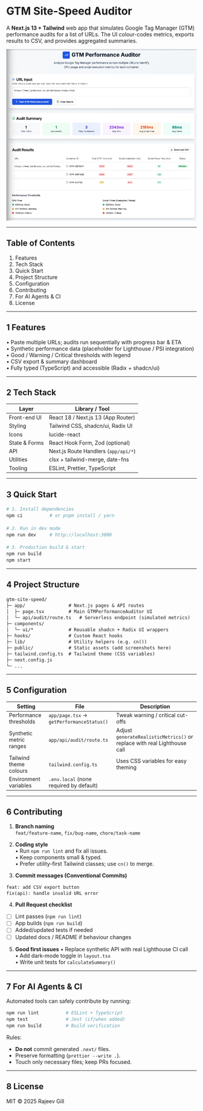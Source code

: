 # GTM Site-Speed Auditor

A **Next.js 13 + Tailwind** web app that simulates Google Tag Manager (GTM) performance audits for a list of URLs. The UI colour-codes metrics, exports results to CSV, and provides aggregated summaries.

![Screenshot](docs/screenshot.png)

---

## Table of Contents
1. Features
2. Tech Stack
3. Quick Start
4. Project Structure
5. Configuration
6. Contributing
7. For AI Agents & CI
8. License

---

## 1  Features
• Paste multiple URLs; audits run sequentially with progress bar & ETA  
• Synthetic performance data (placeholder for Lighthouse / PSI integration)  
• Good / Warning / Critical thresholds with legend  
• CSV export & summary dashboard  
• Fully typed (TypeScript) and accessible (Radix + shadcn/ui)

---

## 2  Tech Stack
| Layer            | Library / Tool                        |
|------------------|---------------------------------------|
| Front-end UI     | React 18 / Next.js 13 (App Router)     |
| Styling          | Tailwind CSS, shadcn/ui, Radix UI      |
| Icons            | lucide-react                           |
| State & Forms    | React Hook Form, Zod (optional)        |
| API              | Next.js Route Handlers (`app/api/*`)   |
| Utilities        | clsx + tailwind-merge, date-fns        |
| Tooling          | ESLint, Prettier, TypeScript           |

---

## 3  Quick Start

```bash
# 1. Install dependencies
npm ci          # or pnpm install / yarn

# 2. Run in dev mode
npm run dev     # http://localhost:3000

# 3. Production build & start
npm run build
npm start
```

---

## 4  Project Structure
```
gtm-site-speed/
├─ app/                # Next.js pages & API routes
│  ├─ page.tsx         # Main GTMPerformanceAuditor UI
│  └─ api/audit/route.ts   # Serverless endpoint (simulated metrics)
├─ components/
│  └─ ui/*             # Reusable shadcn + Radix UI wrappers
├─ hooks/              # Custom React hooks
├─ lib/                # Utility helpers (e.g. cn())
├─ public/             # Static assets (add screenshots here)
├─ tailwind.config.ts  # Tailwind theme (CSS variables)
├─ next.config.js
└─ ...
```

---

## 5  Configuration

| Setting | File | Description |
|---------|------|-------------|
| Performance thresholds | `app/page.tsx` → `getPerformanceStatus()` | Tweak warning / critical cut-offs |
| Synthetic metric ranges | `app/api/audit/route.ts` | Adjust `generateRealisticMetrics()` or replace with real Lighthouse call |
| Tailwind theme colours | `tailwind.config.ts` | Uses CSS variables for easy theming |
| Environment variables | `.env.local` (none required by default) |

---

## 6  Contributing

1. **Branch naming**  
   `feat/feature-name`, `fix/bug-name`, `chore/task-name`

2. **Coding style**  
   • Run `npm run lint` and fix all issues.  
   • Keep components small & typed.  
   • Prefer utility-first Tailwind classes; use `cn()` to merge.

3. **Commit messages (Conventional Commits)**
```
feat: add CSV export button
fix(api): handle invalid URL error
```

4. **Pull Request checklist**
- [ ] Lint passes (`npm run lint`)
- [ ] App builds (`npm run build`)
- [ ] Added/updated tests if needed
- [ ] Updated docs / README if behaviour changes

5. **Good first issues**
   • Replace synthetic API with real Lighthouse CI call  
   • Add dark-mode toggle in `layout.tsx`  
   • Write unit tests for `calculateSummary()`

---

## 7  For AI Agents & CI

Automated tools can safely contribute by running:

```bash
npm run lint          # ESLint + TypeScript
npm test              # Jest (if/when added)
npm run build         # Build verification
```

Rules:
* **Do not** commit generated `.next/` files.  
* Preserve formatting (`prettier --write .`).  
* Touch only necessary files; keep PRs focused.

---

## 8  License
MIT © 2025 Rajeev Gill
